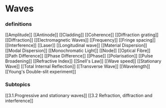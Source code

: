 # Waves

### definitions
[[Amplitude]]
[[Antinode]]
[[Cladding]]
[[Coherence]]
[[Diffraction grating]]
[[Diffraction]]
[[Electromagnetic Waves]]
[[Frequency]]
[[Fringe spacing]]
[[Interference]]
[[Laser]]
[[Longitudinal wave]]
[[Material Dispersion]]
[[Modal Dispersion]]
[[Monochromatic Light]]
[[Node]]
[[Optical Fibre]]
[[Path Difference]]
[[Phase Difference]]
[[Phase]]
[[Polarisation]]
[[Pulse Broadening]]
[[Refractive Index]]
[[Snell's Law]]
[[Wave speed]]
[[Stationary Wave]]
[[Total Internal Reflection]]
[[Transverse Wave]]
[[Wavelength]]
[[Young's Double-slit experiment]]

### Subtopics
[[3.1.Progressive and stationary waves]]
[[3.2 Refraction, diffraction and interference]]
